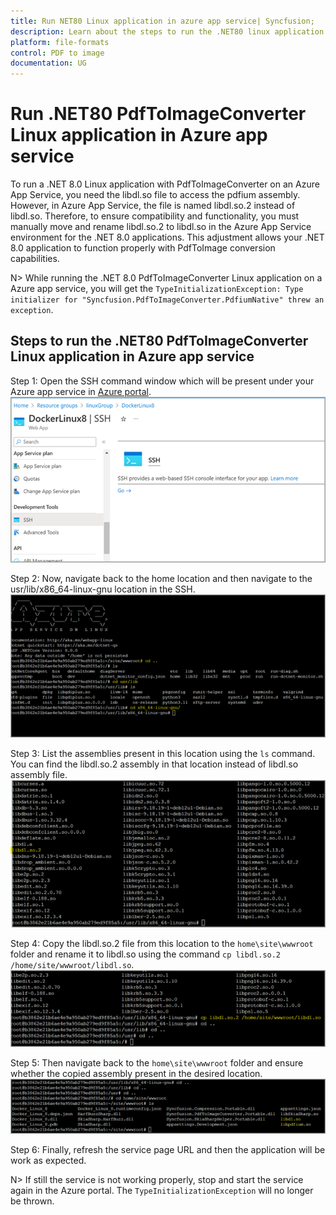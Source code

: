 ```yaml
---
title: Run NET80 Linux application in azure app service| Syncfusion;
description: Learn about the steps to run the .NET80 linux application in Azure app service with the PdfToImageConverter control.
platform: file-formats
control: PDF to image
documentation: UG
---
```


# Run .NET80 PdfToImageConverter Linux application in Azure app service 

To run a .NET 8.0 Linux application with PdfToImageConverter on an Azure App Service, you need the libdl.so file to access the pdfium assembly. However, in Azure App Service, the file is named libdl.so.2 instead of libdl.so. Therefore, to ensure compatibility and functionality, you must manually move and rename libdl.so.2 to libdl.so in the Azure App Service environment for the .NET 8.0 applications. This adjustment allows your .NET 8.0 application to function properly with PdfToImage conversion capabilities.

N> While running the .NET 8.0 PdfToImageConverter Linux application on a Azure app service, you will get the `TypeInitializationException: Type initializer for "Syncfusion.PdfToImageConverter.PdfiumNative" threw an exception`.

## Steps to run the .NET80 PdfToImageConverter Linux application in Azure app service

Step 1: Open the SSH command window which will be present under your Azure app service in [Azure portal](https://portal.azure.com/).
![Open SSH command Window](Azure_Linux_Net80_Images/Azure_Linux_Step1.png)

Step 2: Now, navigate back to the home location and then navigate to the usr/lib/x86_64-linux-gnu location in the SSH.
![Navigation to the libdl assembly location](Azure_Linux_Net80_Images/Azure_Linux_Step2.png)

Step 3: List the assemblies present in this location using the `ls` command. You can find the libdl.so.2 assembly in that location instead of libdl.so assembly file.
![Locate the libdl assembly](Azure_Linux_Net80_Images/Azure_Linux_Step3.png)

Step 4: Copy the libdl.so.2 file from this location to the `home\site\wwwroot` folder and rename it to libdl.so using the command `cp libdl.so.2 /home/site/wwwroot/libdl.so`.
![Copy and rename the libdl assembly](Azure_Linux_Net80_Images/Azure_Linux_Step4.png)

Step 5: Then navigate back to the `home\site\wwwroot` folder and ensure whether the copied assembly present in the desired location.
![Ensuring the copied assembly](Azure_Linux_Net80_Images/Azure_Linux_Step5.png)

Step 6: Finally, refresh the service page URL and then the application will be work as expected.

N> If still the service is not working properly, stop and start the service again in the Azure portal. The `TypeInitializationException` will no longer be thrown.